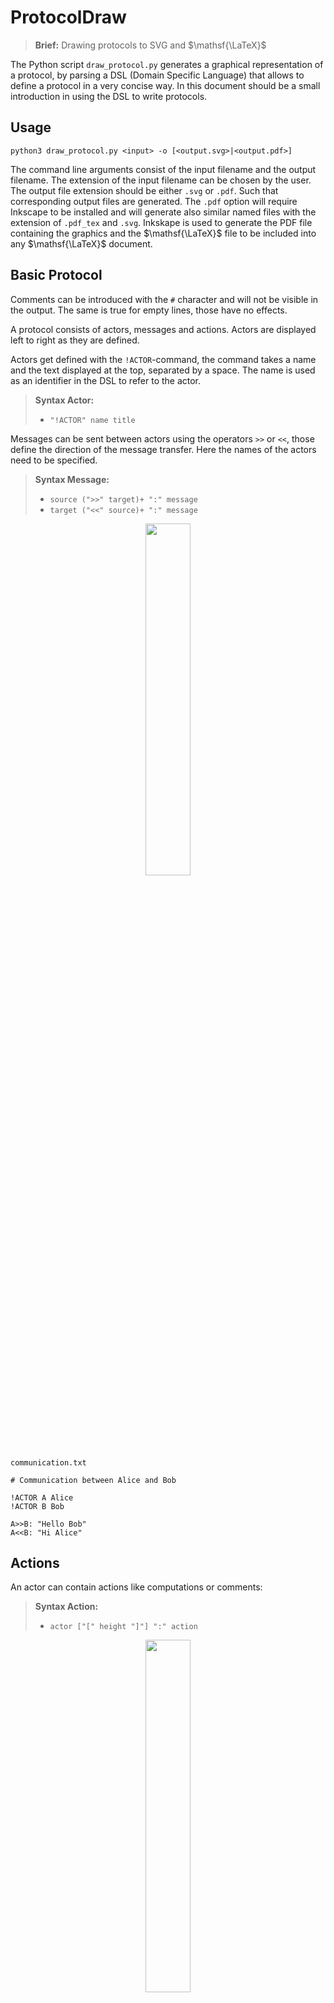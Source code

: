# ProtocolDraw

> **Brief:** Drawing protocols to SVG and $\mathsf{\LaTeX}$

The Python script `draw_protocol.py` generates a graphical representation of a protocol, by parsing a DSL (Domain Specific Language) that allows to define a protocol in a very concise way. In this document should be a small introduction in using the DSL to write protocols.

## Usage

`python3 draw_protocol.py <input> -o [<output.svg>|<output.pdf>]`

The command line arguments consist of the input filename and the output filename. The extension of the input filename can be chosen by the user. The output file extension should be either `.svg` or `.pdf`. Such that corresponding output files are generated. The `.pdf` option will require Inkscape to be installed and will generate also similar named files with the extension of `.pdf_tex` and `.svg`. Inkskape is used to generate the PDF file containing the graphics and the $\mathsf{\LaTeX}$ file to be included into any $\mathsf{\LaTeX}$ document.

## Basic Protocol

Comments can be introduced with the `#` character and will not be visible in the output. The same is true for empty lines, those have no effects.

A protocol consists of actors, messages and actions. Actors are displayed left to right as they are defined.

Actors get defined with the `!ACTOR`-command, the command takes a name and the text displayed at the top, separated by a space. The name is used as an identifier in the DSL to refer to the actor.

> **Syntax Actor:**
> - `"!ACTOR" name title`

Messages can be sent between actors using the operators `>>` or `<<`, those define the direction of the message transfer. Here the names of the actors need to be specified.

> **Syntax Message:** 
> - `source (">>" target)+ ":" message`
> - `target ("<<" source)+ ":" message`



<center>
<img width="38%" src="rendered/communication.svg">
</center>

`communication.txt`

```
# Communication between Alice and Bob

!ACTOR A Alice
!ACTOR B Bob

A>>B: "Hello Bob"
A<<B: "Hi Alice"
```


## Actions

An actor can contain actions like computations or comments:

> **Syntax Action:** 
> - `actor ["[" height "]"] ":" action`

<center>
<img width="38%" src="rendered/actions.svg">
</center>

`actions.txt`

```
!ACTOR A Alice
!ACTOR B Bob

A>>B: n=10
B: Compute Fibonacci for n=10
A<<B: 55
A: Alice is now happy
A: to know the 10th
A: Fibonacci number
```

## Actor Lifetime

TODO

## Formatting

### Font style
A single action can be formatted in the following ways:

<center>
<img width="14%" src="rendered/font_style.svg">
</center>

`font_style.txt`

```md
!ACTOR A Alice

A: **bold**
A: __bold__
A: *italic*
A: _italic_
A: **_bold italic_**
A: and so on
```

Note that because of the SVG output, the formatting must apply to the whole action. To use more flexible formatting $\mathsf{\LaTeX}$ commands can be used, when outputting as $\mathsf{\LaTeX}$.



### Layout

Whitespaces have no effect on formatting, empty lines are ignored and surrounding whitespace in an action or message gets discarded.

To center an action relative to the actor, the action needs to be surrounded by degree signs.

Usual actions have a default line height of 1 unit, the height can be overridden by adding it into brackets after the name of the actor.

Using at least 3 `---` as an action would result in a horizontal line, its spacing height defaults to 0.25 units.

<center>
<img width="14%" src="rendered/layout.svg">
</center>

`layout.txt`

```
!ACTOR A Alice

# center line using the degree sign
A: °centered°

# skip a line
A:

# No effect
A[0]:

# move following line upwards
A[-1]:

# line height of 2, text gets centered vertically on two lines
A[2]: centered vertically

# fractional line height
A[0.5]:

# Horizontal lines, default line height of 0.25
A:---

A[1]:---
```

### Actor Style Properties

An actor has individual properties, that can be changed. The properties are the following:

**Basic Properties**

- `fg-color`: The color of the text, SVG color name or hex code like `#99ccff` ${\color{#99ccff}\blacksquare}\hspace{-0.75em}\square$. Default color is black.
- `bg-color`: The background color of the actor, SVG color name or hex code. On default, this color is selected from the color palette `#ddeeff` ${\color{#ddeeff}\blacksquare}\hspace{-0.75em}\square$, `#ffeedd` ${\color{#ffeedd}\blacksquare}\hspace{-0.75em}\square$, `#eeffdd` ${\color{#eeffdd}\blacksquare}\hspace{-0.75em}\square$, `#ffffdd` ${\color{#ffffdd}\blacksquare}\hspace{-0.75em}\square$, `#ffddff` ${\color{#ffddff}\blacksquare}\hspace{-0.75em}\square$ in a cyclical way.
- `hl-color`: The highlight color of the actor, visible around the border.
- `width`: The width of the actor in pixels, default `140`.
- `box`: Boolean value (`0` or `1`) if the box should be drawn, default `1`.
- `space`: The width of the space on the right of the actor, default `100`.

**Shortcuts**

- `0`: Shortcut for `!!A.box 0` and `!!A.width 0`

> **Syntax Property Assignment:**
> - `["!SET"|"!!"] actor "." property value`
> - `["!SET"|"!!"] [actor,...] "." property value`
> - `["!SET"|"!!"] "*" "." property value`

Setting the width of an actor might be necessary if the content is too wide. It does not automatically scale.

A property can be set using the following syntax, (`!!` is a shorthand for `!SET`):

<center>
<img width="40%" src="rendered/properties.svg">
</center>

`properties.txt`

```
!ACTOR null
!ACTOR A A
!ACTOR B B
!ACTOR C C

# Specific actor
!SET B.fg-color white
# Multiple actors
!SET [A,C].width 100
# All actors
!SET *.space 20
!SET *.bg-color white

# Properties apply in the order of their definition.
# Later property assignmens override prior ones. 
!SET B.bg-color #108020

# Using shortcuts
!!null.0

null>>A:
A:
```


## $\mathsf{\LaTeX}$ support

The output SVG is designed to be used with $\mathsf{\LaTeX}$. If the output filename specified to the command line arguments has the extension `.pdf`, the corresponding `.pdf_tex` file, that also gets generated, can be included in any $\mathsf{\LaTeX}$ document.

$\mathsf{\LaTeX}$ code can be used in almost all places, that are visible in the output. As mentioned above, an action can have a specific line height, which is specified using brackets. This is useful if more complex $\mathsf{\LaTeX}$ formulars are written as actions. An empty action works similar to the $\mathsf{\LaTeX}$ commands `\vspace{1em}` or `\\[1em]`, therefore more advanced typesetting can be achieved.

The actor names are displayed in a bold font style. Because in $\mathsf{\LaTeX}$ math mode is not bold by default, an additional `$\boldsymbol{...}$` is added around math mode to achieve a consistent font style.

Using the `&` character requires the following command to be added to the $\mathsf{\LaTeX}$ file:

```latex
\newcommand{\svgamp}{&}
```


<!--TODO: Example demonstrating LaTeX math mode-->